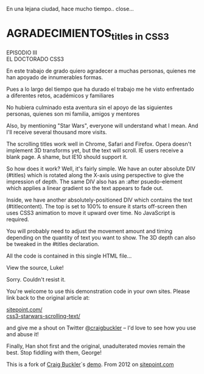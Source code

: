<p id="start">En una lejana ciudad, hace mucho tiempo.. close…</p>

<h1>AGRADECIMIENTOS<sub>titles in CSS3</sub></h1>

<div id="titles"><div id="titlecontent">

  <p class="center">EPISODIO III<br>EL DOCTORADO CSS3</p>
  
  <p>En este trabajo de grado quiero agradecer a muchas personas, quienes me han apoyado de innumerables formas.</p>
  
  <p> Pues a lo largo del tiempo que ha durado el trabajo me he visto enfrentado a diferentes retos, académicos y familiares</p>
  
  <p> No hubiera culminado esta aventura sin el apoyo de las siguientes personas, quienes son mi familia, amigos y mentores</p>
  
  <p>Also, by mentioning "Star Wars", everyone will understand what I mean. And I'll receive several thousand more visits.</p>
  
  <p>The scrolling titles work well in Chrome, Safari and Firefox. Opera doesn't implement 3D transforms yet, but the text will scroll. IE users receive a blank page. A shame, but IE10 should support it.</p>
  
  <p>So how does it work? Well, it's fairly simple. We have an outer absolute DIV (#titles) which is rotated along the X-axis using perspective to give the impression of depth. The same DIV also has an :after psuedo-element which applies a linear gradient so the text appears to fade out.</p>
  
  <p>Inside, we have another absolutely-positioned DIV which contains the text (#titlecontent). The top is set to 100% to ensure it starts off-screen then uses CSS3 animation to move it upward over time. No JavaScript is required.</p>
  
  <p>You will probably need to adjust the movement amount and timing depending on the quantity of text you want to show. The 3D depth can also be tweaked in the #titles declaration.</p>
  
  <p>All the code is contained in this single HTML file…
  
  </p><p class="center">View the source, Luke!</p>
  
  <p>Sorry. Couldn't resist it.</p>
  
  <p>You're welcome to use this demonstration code in your own sites. Please link back to the original article at:</p>
  
  <p class="center"><a href="http://www.sitepoint.com/css3-starwars-scrolling-text/">sitepoint.com/<br>css3-starwars-scrolling-text/</a></p>
  
  <p>and give me a shout on Twitter <a href="https://twitter.com/craigbuckler">@craigbuckler</a> – I'd love to see how you use and abuse it!</p>
  
  <p>Finally, Han shot first and the original, unadulterated movies remain the best. Stop fiddling with them, George!</p>

</div></div>

<footer class='credit'>
  This is a fork of <a href='https://twitter.com/craigbuckler'>Craig Buckler</a>´s <a href='http://blogs.sitepointstatic.com/examples/tech/css3-starwars/index.html'>demo</a>. From 2012 on <a href='http://www.sitepoint.com/css3-starwars-scrolling-text/'>sitepoint.com</a>
</footer>
